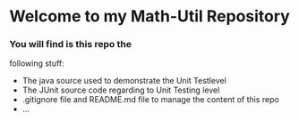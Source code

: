 # Welcome to my Math-Util Repository

### You will find is this repo the 
following stuff:
* The java source used to demonstrate 
the Unit Testlevel
* The JUnit source code regarding to
Unit Testing level
* .gitignore file and README.md file 
to manage the content of this repo
* ...